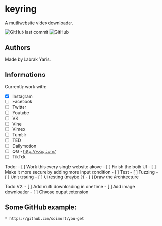 # keyring
A mutliwebsite video downloader.

![GitHub last commit](https://img.shields.io/github/last-commit/qanastek/keyring.svg?style=flat-square)
![GitHub](https://img.shields.io/github/license/qanastek/keyring.svg?style=flat-square)

## Authors
Made by Labrak Yanis.

## Informations

Currently work with:
  - [x] Instagram
  - [ ] Facebook
  - [ ] Twitter
  - [ ] Youtube
  - [ ] VK
  - [ ] Vine
  - [ ] Vimeo
  - [ ] Tumblr
  - [ ] TED
  - [ ] Dailymotion
  - [ ] QQ - http://v.qq.com/
  - [ ] TikTok

Todo:
	- [ ] Work this every single website above
	- [ ] Finish the both UI
	- [ ] Make it more secure by adding more input condition
	- [ ] Test
		- [ ] Fuzzing
		- [ ] Unit testing
		- [ ] UI testing (maybe ?)
	- [ ] Draw the Architecture

Todo V2:
	- [ ] Add multi downloading in one time
	- [ ] Add image downloader
		- [ ] Choose ouput extension

## Some GitHub example:
	* https://github.com/soimort/you-get